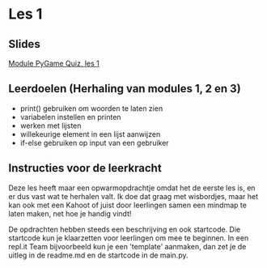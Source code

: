 # Les 1

## Slides

[Module PyGame Quiz, les 1](https://slides.com/felienne/python-klas-2-module-1-les-1/)

## Leerdoelen \(Herhaling van modules 1, 2 en 3\)

* print\(\) gebruiken om woorden te laten zien
* variabelen instellen en printen
* werken met lijsten
* willekeurige element in een lijst aanwijzen
* if-else gebruiken op input van een gebruiker

## Instructies voor de leerkracht

Deze les heeft maar een opwarmopdrachtje omdat het de eerste les is, en er dus vast wat te herhalen valt. Ik doe dat graag met wisbordjes, maar het kan ook met een Kahoot of juist door leerlingen samen een mindmap te laten maken, net hoe je handig vindt!

De opdrachten hebben steeds een beschrijving en ook startcode. Die startcode kun je klaarzetten voor leerlingen om mee te beginnen. In een repl.it Team bijvoorbeeld kun je een 'template' aanmaken, dan zet je de uitleg in de readme.md en de startcode in de main.py.

